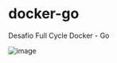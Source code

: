 # docker-go
Desafio Full Cycle Docker - Go

![image](https://github.com/fmullerm/docker-go/assets/167652773/0bfe59e8-80eb-4ec5-94f7-b99430d65f03)

